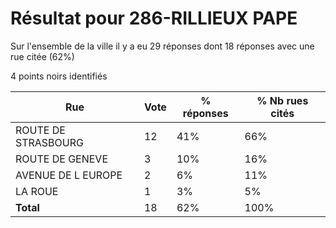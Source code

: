 # Résultat pour 286-RILLIEUX PAPE

Sur l'ensemble de la ville il y a eu 29 réponses dont 18 réponses avec une rue citée (62%)

4 points noirs identifiés

| Rue | Vote | % réponses | % Nb rues cités|
|-----|------|------------|----------------|
| ROUTE DE STRASBOURG | 12 | 41% | 66%|
| ROUTE DE GENEVE | 3 | 10% | 16%|
| AVENUE DE L EUROPE | 2 | 6% | 11%|
| LA ROUE | 1 | 3% | 5%|
| **Total** | 18 | 62% | 100%|
